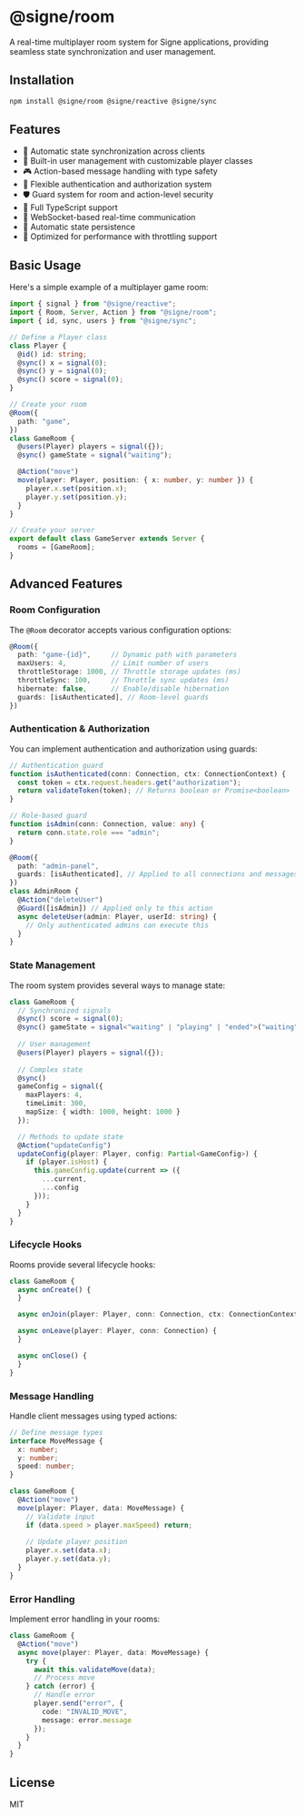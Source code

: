 # @signe/room

A real-time multiplayer room system for Signe applications, providing seamless state synchronization and user management.

## Installation

```bash
npm install @signe/room @signe/reactive @signe/sync
```

## Features

- 🔄 Automatic state synchronization across clients
- 👥 Built-in user management with customizable player classes
- 🎮 Action-based message handling with type safety
- 🔐 Flexible authentication and authorization system
- 🛡️ Guard system for room and action-level security
- 🎯 Full TypeScript support
- 🔌 WebSocket-based real-time communication
- 💾 Automatic state persistence
- 🚀 Optimized for performance with throttling support

## Basic Usage

Here's a simple example of a multiplayer game room:

```ts
import { signal } from "@signe/reactive";
import { Room, Server, Action } from "@signe/room";
import { id, sync, users } from "@signe/sync";

// Define a Player class
class Player {
  @id() id: string;
  @sync() x = signal(0);
  @sync() y = signal(0);
  @sync() score = signal(0);
}

// Create your room
@Room({
  path: "game",
})
class GameRoom {
  @users(Player) players = signal({});
  @sync() gameState = signal("waiting");

  @Action("move")
  move(player: Player, position: { x: number, y: number }) {
    player.x.set(position.x);
    player.y.set(position.y);
  }
}

// Create your server
export default class GameServer extends Server {
  rooms = [GameRoom];
}
```

## Advanced Features

### Room Configuration

The `@Room` decorator accepts various configuration options:

```ts
@Room({
  path: "game-{id}",     // Dynamic path with parameters
  maxUsers: 4,           // Limit number of users
  throttleStorage: 1000, // Throttle storage updates (ms)
  throttleSync: 100,     // Throttle sync updates (ms)
  hibernate: false,      // Enable/disable hibernation
  guards: [isAuthenticated], // Room-level guards
})
```

### Authentication & Authorization

You can implement authentication and authorization using guards:

```ts
// Authentication guard
function isAuthenticated(conn: Connection, ctx: ConnectionContext) {
  const token = ctx.request.headers.get("authorization");
  return validateToken(token); // Returns boolean or Promise<boolean>
}

// Role-based guard
function isAdmin(conn: Connection, value: any) {
  return conn.state.role === "admin";
}

@Room({
  path: "admin-panel",
  guards: [isAuthenticated], // Applied to all connections and messages
})
class AdminRoom {
  @Action("deleteUser")
  @Guard([isAdmin]) // Applied only to this action
  async deleteUser(admin: Player, userId: string) {
    // Only authenticated admins can execute this
  }
}
```

### State Management

The room system provides several ways to manage state:

```ts
class GameRoom {
  // Synchronized signals
  @sync() score = signal(0);
  @sync() gameState = signal<"waiting" | "playing" | "ended">("waiting");
  
  // User management
  @users(Player) players = signal({});
  
  // Complex state
  @sync() 
  gameConfig = signal({
    maxPlayers: 4,
    timeLimit: 300,
    mapSize: { width: 1000, height: 1000 }
  });

  // Methods to update state
  @Action("updateConfig")
  updateConfig(player: Player, config: Partial<GameConfig>) {
    if (player.isHost) {
      this.gameConfig.update(current => ({
        ...current,
        ...config
      }));
    }
  }
}
```

### Lifecycle Hooks

Rooms provide several lifecycle hooks:

```ts
class GameRoom {
  async onCreate() {
  }

  async onJoin(player: Player, conn: Connection, ctx: ConnectionContext) {

  async onLeave(player: Player, conn: Connection) {
  }

  async onClose() {
  }
}
```

### Message Handling

Handle client messages using typed actions:

```ts
// Define message types
interface MoveMessage {
  x: number;
  y: number;
  speed: number;
}

class GameRoom {
  @Action("move")
  move(player: Player, data: MoveMessage) {
    // Validate input
    if (data.speed > player.maxSpeed) return;
    
    // Update player position
    player.x.set(data.x);
    player.y.set(data.y);
  }
}
```

### Error Handling

Implement error handling in your rooms:

```ts
class GameRoom {
  @Action("move")
  async move(player: Player, data: MoveMessage) {
    try {
      await this.validateMove(data);
      // Process move
    } catch (error) {
      // Handle error
      player.send("error", {
        code: "INVALID_MOVE",
        message: error.message
      });
    }
  }
}
```

## License

MIT